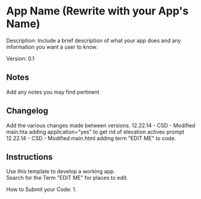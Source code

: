 App Name (Rewrite with your App's Name)
=======================
Description: Include a brief description of what your app does and any information you want a user to know.

Version: 0.1

Notes
----
Add any notes you may find pertinent 

Changelog
----
Add the various changes made between versions.
12.22.14 - CSD - Modified main.hta adding application="yes" to get rid of elevation activex prompt
12.22.14 - CSD - Modified main.html adding term "EDIT ME" to code.

Instructions
----
Use this template to develop a working app.  
Search for the Term "EDIT ME" for places to edit.

How to Submit your Code:
1. 